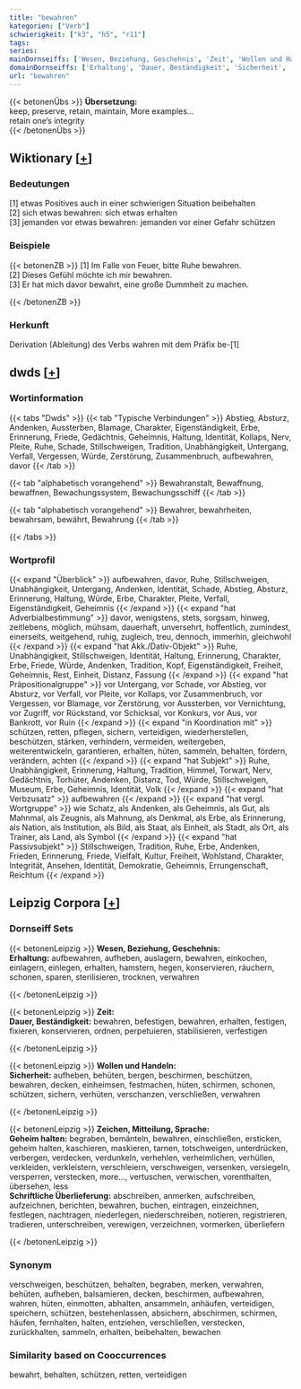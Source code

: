 ```yaml
---
title: "bewahren"
kategorien: ["Verb"]
schwierigkeit: ["k3", "h5", "r11"]
tags:
series:
mainDornseiffs: ['Wesen, Beziehung, Geschehnis', 'Zeit', 'Wollen und Handeln', 'Zeichen, Mitteilung, Sprache']
domainDornseiffs: ['Erhaltung', 'Dauer, Beständigkeit', 'Sicherheit', 'Geheim halten', 'Schriftliche Überlieferung']
url: "bewahren"
---
```


{{< betonenÜbs >}}
**Übersetzung:**  
keep, preserve, retain, maintain, More examples...  
retain one’s integrity  
{{< /betonenÜbs >}}

## Wiktionary [[+](https://de.wiktionary.org/wiki/bewahren)]

### Bedeutungen
[1] etwas Positives auch in einer schwierigen Situation beibehalten  
[2] sich etwas bewahren: sich etwas erhalten  
[3] jemanden vor etwas bewahren: jemanden vor einer Gefahr schützen  

### Beispiele
{{< betonenZB >}}
[1] Im Falle von Feuer, bitte Ruhe bewahren.  
[2] Dieses Gefühl möchte ich mir bewahren.  
[3] Er hat mich davor bewahrt, eine große Dummheit zu machen.  

{{< /betonenZB >}}
### Herkunft
Derivation (Ableitung) des Verbs wahren mit dem Präfix be-[1]  



## dwds [[+](https://www.dwds.de/wb/bewahren)]

### Wortinformation
{{< tabs "Dwds" >}}
{{< tab "Typische Verbindungen" >}}
Abstieg, Absturz, Andenken, Aussterben, Blamage, Charakter, Eigenständigkeit, Erbe, Erinnerung, Friede, Gedächtnis, Geheimnis, Haltung, Identität, Kollaps, Nerv, Pleite, Ruhe, Schade, Stillschweigen, Tradition, Unabhängigkeit, Untergang, Verfall, Vergessen, Würde, Zerstörung, Zusammenbruch, aufbewahren, davor
{{< /tab >}}

{{< tab "alphabetisch vorangehend" >}}
Bewahranstalt, Bewaffnung, bewaffnen, Bewachungssystem, Bewachungsschiff
{{< /tab >}}

{{< tab "alphabetisch vorangehend" >}}
Bewahrer, bewahrheiten, bewahrsam, bewährt, Bewahrung
{{< /tab >}}

{{< /tabs >}}

### Wortprofil
{{< expand "Überblick" >}} aufbewahren, davor, Ruhe, Stillschweigen, Unabhängigkeit, Untergang, Andenken, Identität, Schade, Abstieg, Absturz, Erinnerung, Haltung, Würde, Erbe, Charakter, Pleite, Verfall, Eigenständigkeit, Geheimnis {{< /expand >}}
{{< expand "hat Adverbialbestimmung" >}} davor, wenigstens, stets, sorgsam, hinweg, zeitlebens, möglich, mühsam, dauerhaft, unversehrt, hoffentlich, zumindest, einerseits, weitgehend, ruhig, zugleich, treu, dennoch, immerhin, gleichwohl {{< /expand >}}
{{< expand "hat Akk./Dativ-Objekt" >}} Ruhe, Unabhängigkeit, Stillschweigen, Identität, Haltung, Erinnerung, Charakter, Erbe, Friede, Würde, Andenken, Tradition, Kopf, Eigenständigkeit, Freiheit, Geheimnis, Rest, Einheit, Distanz, Fassung {{< /expand >}}
{{< expand "hat Präpositionalgruppe" >}} vor Untergang, vor Schade, vor Abstieg, vor Absturz, vor Verfall, vor Pleite, vor Kollaps, vor Zusammenbruch, vor Vergessen, vor Blamage, vor Zerstörung, vor Aussterben, vor Vernichtung, vor Zugriff, vor Rückstand, vor Schicksal, vor Konkurs, vor Aus, vor Bankrott, vor Ruin {{< /expand >}}
{{< expand "in Koordination mit" >}} schützen, retten, pflegen, sichern, verteidigen, wiederherstellen, beschützen, stärken, verhindern, vermeiden, weitergeben, weiterentwickeln, garantieren, erhalten, hüten, sammeln, behalten, fördern, verändern, achten {{< /expand >}}
{{< expand "hat Subjekt" >}} Ruhe, Unabhängigkeit, Erinnerung, Haltung, Tradition, Himmel, Torwart, Nerv, Gedächtnis, Torhüter, Andenken, Distanz, Tod, Würde, Stillschweigen, Museum, Erbe, Geheimnis, Identität, Volk {{< /expand >}}
{{< expand "hat Verbzusatz" >}} aufbewahren {{< /expand >}}
{{< expand "hat vergl. Wortgruppe" >}} wie Schatz, als Andenken, als Geheimnis, als Gut, als Mahnmal, als Zeugnis, als Mahnung, als Denkmal, als Erbe, als Erinnerung, als Nation, als Institution, als Bild, als Staat, als Einheit, als Stadt, als Ort, als Trainer, als Land, als Symbol {{< /expand >}}
{{< expand "hat Passivsubjekt" >}} Stillschweigen, Tradition, Ruhe, Erbe, Andenken, Frieden, Erinnerung, Friede, Vielfalt, Kultur, Freiheit, Wohlstand, Charakter, Integrität, Ansehen, Identität, Demokratie, Geheimnis, Errungenschaft, Reichtum {{< /expand >}}

## Leipzig Corpora [[+](https://corpora.uni-leipzig.de/en/res?word=bewahren&corpusId=deu_newscrawl-public_2018)]

### Dornseiff Sets
{{< betonenLeipzig >}}
**Wesen, Beziehung, Geschehnis:**  
**Erhaltung:** aufbewahren, aufheben, auslagern, bewahren, einkochen, einlagern, einlegen, erhalten, hamstern, hegen, konservieren, räuchern, schonen, sparen, sterilisieren, trocknen, verwahren  

{{< /betonenLeipzig >}}


{{< betonenLeipzig >}}
**Zeit:**  
**Dauer, Beständigkeit:** bewahren, befestigen, bewahren, erhalten, festigen, fixieren, konservieren, ordnen, perpetuieren, stabilisieren, verfestigen  

{{< /betonenLeipzig >}}


{{< betonenLeipzig >}}
**Wollen und Handeln:**  
**Sicherheit:** aufheben, behüten, bergen, beschirmen, beschützen, bewahren, decken, einheimsen, festmachen, hüten, schirmen, schonen, schützen, sichern, verhüten, verschanzen, verschließen, verwahren  

{{< /betonenLeipzig >}}


{{< betonenLeipzig >}}
**Zeichen, Mitteilung, Sprache:**  
**Geheim halten:** begraben, bemänteln, bewahren, einschließen, ersticken, geheim halten, kaschieren, maskieren, tarnen, totschweigen, unterdrücken, verbergen, verdecken, verdunkeln, verhehlen, verheimlichen, verhüllen, verkleiden, verkleistern, verschleiern, verschweigen, versenken, versiegeln, versperren, verstecken, more..., vertuschen, verwischen, vorenthalten, übersehen, less  
**Schriftliche Überlieferung:** abschreiben, anmerken, aufschreiben, aufzeichnen, berichten, bewahren, buchen, eintragen, einzeichnen, festlegen, nachtragen, niederlegen, niederschreiben, notieren, registrieren, tradieren, unterschreiben, verewigen, verzeichnen, vormerken, überliefern  

{{< /betonenLeipzig >}}

### Synonym
verschweigen, beschützen, behalten, begraben, merken, verwahren, behüten, aufheben, balsamieren, decken, beschirmen, aufbewahren, wahren, hüten, einmotten, abhalten, ansammeln, anhäufen, verteidigen, speichern, schützen, bestehenlassen, absichern, abschirmen, schirmen, häufen, fernhalten, halten, entziehen, verschließen, verstecken, zurückhalten, sammeln, erhalten, beibehalten, bewachen


### Similarity based on Cooccurrences
bewahrt, behalten, schützen, retten, verteidigen

